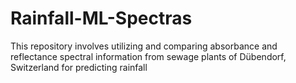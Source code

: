# Rainfall-ML-Spectras
This repository involves utilizing and comparing absorbance and reflectance spectral information from sewage plants of Dübendorf, Switzerland for predicting rainfall
